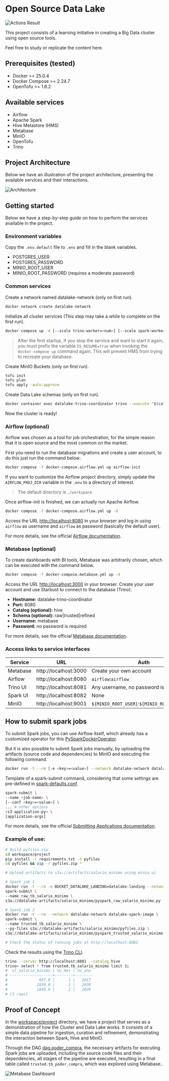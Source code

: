 # Open Source Data Lake
![Actions Result](https://github.com/lrmendess/open-source-datalake/actions/workflows/default-actions.yml/badge.svg)

This project consists of a learning initiative in creating a Big Data cluster using open source tools.

Feel free to study or replicate the content here.

## Prerequisites (tested)
- Docker >= 25.0.4
- Docker Compose >= 2.24.7
- OpenTofu >= 1.6.2

## Available services
- Airflow
- Apache Spark
- Hive Metastore (HMS)
- Metabase
- MinIO
- OpenTofu
- Trino

## Project Architecture
Below we have an illustration of the project architecture, presenting the available services and their interactions.

![Architecture](assets/diagram.png)

## Getting started
Below we have a step-by-step guide on how to perform the services available in the project.

### Environment variables
Copy the `.env.default` file to `.env` and fill in the blank variables.
- POSTGRES_USER
- POSTGRES_PASSWORD
- MINIO_ROOT_USER
- MINIO_ROOT_PASSWORD (requires a moderate password)

### Common services
Create a network named datalake-network (only on first run).

```bash
docker network create datalake-network
```

Initialize all cluster services (This step may take a while to complete on the first run).

``` bash
docker compose up -d [--scale trino-worker=<num>] [--scale spark-worker=<num>]
```

> After the first startup, if you stop the service and want to start it again, you must prefix the variable `IS_RESUME=true` when invoking the `docker-compose up` command again. This will prevent HMS from trying to recreate your database.

Create MinIO Buckets (only on first run).

``` bash
tofu init
tofu plan
tofu apply -auto-approve
```

Create Data Lake schemas (only on first run).
``` bash
docker container exec datalake-trino-coordinator trino --execute "$(cat trino/schemas.sql)"
```

Now the cluster is ready!

### Airflow (optional)
Airflow was chosen as a tool for job orchestration, for the simple reason that it is open source and the most common on the market.

First you need to run the database migrations and create a user account, to do this just run the command below:

``` bash
docker compose -f docker-compose.airflow.yml up airflow-init
```

If you want to customize the Airflow project directory, simply update the `AIRFLOW_PROJ_DIR` variable in the `.env` to a directory of interest.

> The default directory is `./workspace`

Once airflow-init is finished, we can actually run Apache Airflow.

``` bash
docker compose -f docker-compose.airflow.yml up -d
```

Access the URL [http://localhost:8080](http://localhost:8080) in your browser and log in using `airflow` as username and `airflow` as password (basically the default user).

For more details, see the official [Airflow documentation](https://airflow.apache.org/docs/apache-airflow/stable/howto/docker-compose/index.html).

### Metabase (optional)
To create dashboards with BI tools, Metabase was arbitrarily chosen, which can be executed with the command below.

```bash
docker compose -f docker-compose.metabase.yml up -d
```

Access the URL [http://localhost:3000](http://localhost:3000) in your browser. Create your user account and use Starbust to connect to the database (Trino).
- **Hostname:** datalake-trino-coordinator
- **Port:** 8080
- **Catalog (optional):** hive
- **Schema (optional):** raw|trusted|refined
- **Username:** metabase
- **Password:** no password is required

For more details, see the official [Metabase documentation](https://www.metabase.com/docs/latest/).

### Access links to service interfaces
|Service|URL|Auth|
|---|---|---|
|Metabase|http://localhost:3000|Create your own account|
|Airflow|http://localhost:8080|`airflow`:`airflow`|
|Trino UI|http://localhost:8081|Any username, no password is required|
|Spark UI|http://localhost:8082|None|
|MinIO|http://localhost:9001|`${MINIO_ROOT_USER}`:`${MINIO_ROOT_PASSWORD}`|


## How to submit spark jobs
To submit Spark jobs, you can use Airflow itself, which already has a customized operator for this [PySparkDockerOperator](workspace/dags/operators/pyspark_docker_operator.py).

But it is also possible to submit Spark jobs manually, by uploading the artifacts (source code and dependencies) to MinIO and executing the following command.

```bash
docker run -t --rm [-e <key>=<value>] --network datalake-network datalake-spark-image <spark-submit-command>
```

Template of a spark-submit command, considering that some settings are pre-defined in [spark-defaults.conf](spark/spark-defaults.conf).
```bash
spark-submit \
--name <job-name> \
[--conf <key>=<value>] \
... # other options
<s3-application-py> \
[application-args]
```

For more details, see the official [Submitting Applications documentation](https://spark.apache.org/docs/latest/submitting-applications.html).

### Example of use:
```bash
# Build pyfiles.zip
cd workspace/project
pip install -r requirements.txt -t pyfiles
cd pyfiles && zip -r pyfiles.zip *

# Upload artifacts to s3a://artifacts/salario_minimo using minio ui

# Spark job 1
docker run -t --rm -e BUCKET_DATALAKE_LANDING=datalake-landing --network datalake-network datalake-spark-image \
spark-submit \
--name raw_tb_salario_minimo \
s3a://datalake-artifacts/salario_minimo/pyspark_raw_salario_minimo.py

# Spark job 2
docker run -t --rm --network datalake-network datalake-spark-image \
spark-submit \
--name trusted_tb_salario_minimo \
--py-files s3a://datalake-artifacts/salario_minimo/pyfiles.zip \
s3a://datalake-artifacts/salario_minimo/pyspark_trusted_salario_minimo.py

# Check the status of running jobs at http://localhost:8082
```

Check the results using the [Trino CLI](https://trino.io/docs/current/client/cli.html#installation).

```bash
trino --server http://localhost:8081 --catalog hive
trino> select * from trusted.tb_salario_minimo limit 3;
#  vl_salario_minimo | nu_mes | nu_ano 
# -------------------+--------+--------
#              937.0 |      1 |   2017 
#             1039.0 |      1 |   2020 
#             1045.0 |      2 |   2020
# (3 rows)
```

## Proof of Concept
In the [workspace/project](workspace/project) directory, we have a project that serves as a demonstration of how the Cluster and Data Lake works. It consists of a simple data pipeline for ingestion, curation and refinement, demonstrating the interaction between Spark, Hive and MinIO.

Through the DAG [dag.poder_compra](workspace/dags/dag_poder_compra.py), the necessary artifacts for executing Spark jobs are uploaded, including the source code files and their dependencies, all stages of the pipeline are executed, resulting in a final table called `trusted.tb_poder_compra`, which was explored using Metabase..

![Metabase Dashboard](assets/metabase-dashboard.png)
